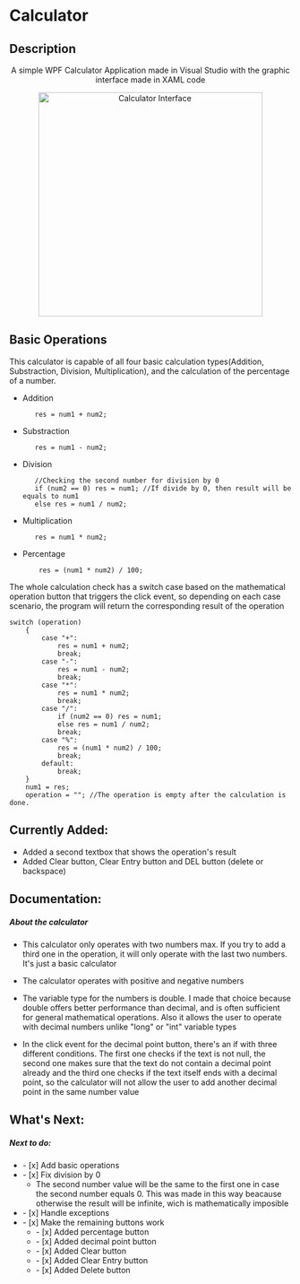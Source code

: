 # Calculator
## Description
  <p align="center">A simple WPF Calculator Application made in Visual Studio with the graphic interface made in XAML code</p>
  <p align="center">
    <img src= "https://github.com/user-attachments/assets/4cec0a5b-6a78-459d-b968-dce052dc55cf" alt = "Calculator Interface" width = "400"/>
  </p>

## Basic Operations
<p>This calculator is capable of all four basic calculation types(Addition, Substraction, Division, Multiplication), and the calculation of the percentage of a number. </p>
  <ul>
  <li>Addition 
      
   ```   
      res = num1 + num2;
   ```
  </li>
  <li>Substraction
    
   ```   
      res = num1 - num2;
   ```
  </li>
  <li>Division
      
   ```
      //Checking the second number for division by 0  
      if (num2 == 0) res = num1; //If divide by 0, then result will be equals to num1
      else res = num1 / num2;

   ```
  </li>
  <li>Multiplication
      
   ```   
      res = num1 * num2;
   ```
  </li>
  <li>Percentage
    
  ```   
      res = (num1 * num2) / 100;
  ```
  </li>
  </ul>
<p>The whole calculation check has a switch case based on the mathematical operation button that triggers the click event, so depending on each case scenario, the program will return the corresponding result of the operation</p>

```
switch (operation)
    {
        case "+":
            res = num1 + num2;
            break;
        case "-":
            res = num1 - num2;
            break;
        case "*":
            res = num1 * num2;
            break;
        case "/":
            if (num2 == 0) res = num1; 
            else res = num1 / num2;
            break;
        case "%":
            res = (num1 * num2) / 100;
            break;
        default:
            break;
    }
    num1 = res; 
    operation = ""; //The operation is empty after the calculation is done.
```
## Currently Added:
<ul>
  <li>Added a second textbox  that shows the operation's result</li>
  <li>Added Clear button, Clear Entry button and DEL button (delete or backspace)</li>
</ul>

## Documentation:
<h5>About the calculator</h5>
<ul>
  <li>
    <p>This calculator only operates with two numbers max. If you try to add a third one in the operation, it will only operate with the last two numbers. It's just a basic calculator</p>
  </li>
  <li>
    <p>The calculator operates with positive and negative numbers</p>
  </li>
  <li>
    <p>The variable type for the numbers is double. I made that choice because double offers better performance than decimal, and is often sufficient for general mathematical operations. Also it allows the user to operate with decimal numbers unlike "long" or "int" variable types</p>
  </li>
  <li>
    <p>In the click event for the decimal point button, there's an if with three different conditions. The first one checks if the text is not null, the second one makes sure that the text do not contain a decimal point already and the third one checks if the text itself ends with a decimal point, so the calculator will not allow the user to add another decimal point in the same number value</p>
  </li>
</ul>

## What's Next:
<h5>Next to do: </h5>
<ul>
    <li> - [x] Add basic operations</li>
    <li>
      - [x] Fix division by 0
      <ul>
        <li>The second number value will be the same to the first one in case the second number equals 0. This was made in this way beacause otherwise the result will be infinite, wich is mathematically imposible</li>
      </ul>
    </li>
    <li> - [x] Handle exceptions</li>
    <li>
      - [x] Make the remaining buttons work
      <ul>
        <li>- [x] Added percentage button</li>
        <li>- [x] Added decimal point button</li>
        <li>- [x] Added Clear button</li>
        <li>- [x] Added Clear Entry button</li>
        <li>- [x] Added Delete button</li>
      </ul>
    </li>
</ul>


